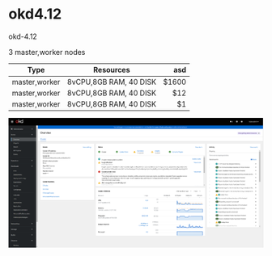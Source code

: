 # okd4.12
okd-4.12


3 master,worker nodes

| Type          | Resources     | asd  |
| ------------- |:-------------:| -----:|
| master,worker | 8vCPU,8GB RAM, 40 DISK | $1600 |
| master,worker | 8vCPU,8GB RAM, 40 DISK |   $12 |
| master,worker | 8vCPU,8GB RAM, 40 DISK |    $1 |



![alt text](https://github.com/Nurlan199206/okd4.12/blob/main/okd-1.png "OKD 4.12")
